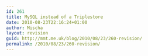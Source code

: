 ```yaml
---
id: 261
title: MySQL instead of a Triplestore
date: 2010-08-23T22:16:24+01:00
author: Mischa
layout: revision
guid: http://mmt.me.uk/blog/2010/08/23/260-revision/
permalink: /2010/08/23/260-revision/
---
```

